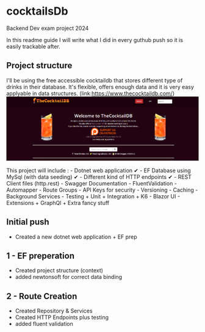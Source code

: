 # cocktailsDb
Backend Dev exam project 2024

In this readme guide I will write what I did in every guthub push so it is easily trackable after.


## Project structure 

I'll be using the free accessible cocktaildb that stores different type of drinks in their database. It's flexible, offers enough data and it is very easy applyable in data structures. (link:https://www.thecocktaildb.com/)![homepage](image.png)

This project will include :
    - Dotnet web application ✔
    - EF Database using MySql (with data seeding) ✔
    - Different kind of HTTP endpoints ✔
    - REST Client files (http.rest)
    - Swagger Documentation
    - FluentValidation
    - Automapper
    - Route Groups
    - API Keys for security
    - Versioning
    - Caching
    - Background Services
    - Testing
        + Unit 
        + Integration 
        + K6
    - Blazor UI
    - Extensions
        + GraphQl
        + Extra fancy stuff
    


## Initial push
- Created a new dotnet web application + EF prep

## 1 -  EF preperation
 - Created project structure (context)
 - added newtonsoft for correct data binding

## 2 - Route Creation
- Created Repository & Services
- Created HTTP Endpoints plus testing
- added fluent validation